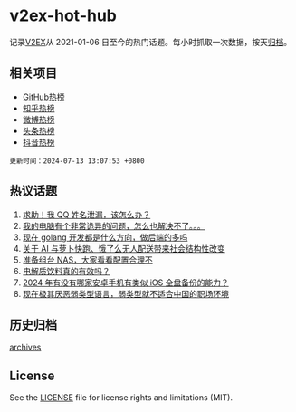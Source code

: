 # v2ex-hot-hub

 记录[V2EX](https://www.v2ex.com/)从 2021-01-06 日至今的热门话题。每小时抓取一次数据，按天[归档](archives)。
 
 ## 相关项目

- [GitHub热榜](https://github.com/snaildev/github-hot-hub)
- [知乎热榜](https://github.com/snaildev/zhihu-hot-hub)
- [微博热榜](https://github.com/snaildev/weibo-hot-hub)
- [头条热榜](https://github.com/snaildev/toutiao-hot-hub)
- [抖音热榜](https://github.com/snaildev/douyin-hot-hub)


 `更新时间：2024-07-13 13:07:53 +0800`

## 热议话题

1. [求助！我 QQ 姓名泄漏，该怎么办？](https://www.v2ex.com/t/1056904)
1. [我的电脑有个非常诡异的问题，怎么也解决不了。。。](https://www.v2ex.com/t/1056836)
1. [现在 golang 开发都是什么方向，做后端的多吗](https://www.v2ex.com/t/1056858)
1. [关于 AI 与萝卜快跑、饿了么无人配送带来社会结构性改变](https://www.v2ex.com/t/1056945)
1. [准备组台 NAS，大家看看配置合理不](https://www.v2ex.com/t/1056821)
1. [电解质饮料真的有效吗？](https://www.v2ex.com/t/1056974)
1. [2024 年有没有哪家安卓手机有类似 iOS 全盘备份的能力？](https://www.v2ex.com/t/1056845)
1. [现在极其厌恶弱类型语言，弱类型就不适合中国的职场环境](https://www.v2ex.com/t/1056990)

## 历史归档

[archives](archives)

## License

See the [LICENSE](LICENSE) file for license rights and limitations (MIT).
